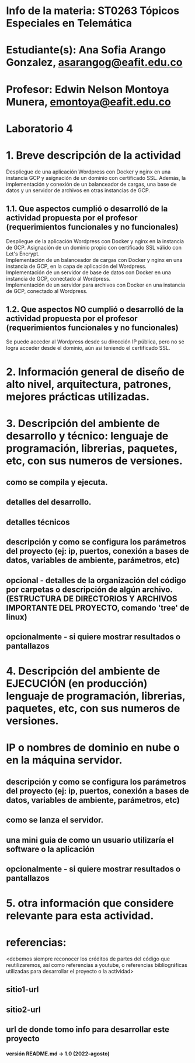 # Info de la materia: ST0263 Tópicos Especiales en Telemática
#
# Estudiante(s): Ana Sofia Arango Gonzalez, asarangog@eafit.edu.co
#
# Profesor: Edwin Nelson Montoya Munera, emontoya@eafit.edu.co
#
# Laboratorio 4
#
# 1. Breve descripción de la actividad
Despliegue de una aplicación Wordpress con Docker y nginx en una instancia GCP y asignación de un dominio con certificado SSL. Además, la implementación y conexión de un balanceador de cargas, una base de datos y un servidor de archivos en otras instancias de GCP.

## 1.1. Que aspectos cumplió o desarrolló de la actividad propuesta por el profesor (requerimientos funcionales y no funcionales)
Despliegue de la aplicación Wordpress con Docker y nginx en la instancia de GCP. Asignación de un dominio propio con certificado SSL válido con Let's Encrypt.  
Implementación de un balanceador de cargas con Docker y nginx en una instancia de GCP, en la capa de aplicación del Wordpress.  
Implementación de un servidor de base de datos con Docker en una instancia de GCP, conectado al Wordpress.  
Implementación de un servidor para archivos con Docker en una instancia de GCP, conectado al Wordpress.

## 1.2. Que aspectos NO cumplió o desarrolló de la actividad propuesta por el profesor (requerimientos funcionales y no funcionales)
Se puede acceder al Wordpress desde su dirección IP pública, pero no se logra acceder desde el dominio, aún así teniendo el certificado SSL.

# 2. Información general de diseño de alto nivel, arquitectura, patrones, mejores prácticas utilizadas.

# 3. Descripción del ambiente de desarrollo y técnico: lenguaje de programación, librerias, paquetes, etc, con sus numeros de versiones.

## como se compila y ejecuta.
## detalles del desarrollo.
## detalles técnicos
## descripción y como se configura los parámetros del proyecto (ej: ip, puertos, conexión a bases de datos, variables de ambiente, parámetros, etc)
## opcional - detalles de la organización del código por carpetas o descripción de algún archivo. (ESTRUCTURA DE DIRECTORIOS Y ARCHIVOS IMPORTANTE DEL PROYECTO, comando 'tree' de linux)
## 
## opcionalmente - si quiere mostrar resultados o pantallazos 

# 4. Descripción del ambiente de EJECUCIÓN (en producción) lenguaje de programación, librerias, paquetes, etc, con sus numeros de versiones.

# IP o nombres de dominio en nube o en la máquina servidor.

## descripción y como se configura los parámetros del proyecto (ej: ip, puertos, conexión a bases de datos, variables de ambiente, parámetros, etc)

## como se lanza el servidor.

## una mini guia de como un usuario utilizaría el software o la aplicación

## opcionalmente - si quiere mostrar resultados o pantallazos 

# 5. otra información que considere relevante para esta actividad.

# referencias:
<debemos siempre reconocer los créditos de partes del código que reutilizaremos, así como referencias a youtube, o referencias bibliográficas utilizadas para desarrollar el proyecto o la actividad>
## sitio1-url 
## sitio2-url
## url de donde tomo info para desarrollar este proyecto

#### versión README.md -> 1.0 (2022-agosto)